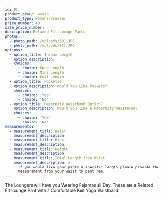 ```yaml
---
id: P1
product_group: woman
product_type: womens-dresses
price_number: 40
sale_price_number:
description: Relaxed Fit Lounge Pants
photos:
  - photo_path: /uploads/391.JPG
  - photo_path: /uploads/333.JPG
options:
  - option_title: Inseam Length
    option_description:
    choices:
      - choice: Knee Length
      - choice: Midi Length
      - choice: Full Length
  - option_title: Pockets?
    option_description: Would You Like Pockets?
    choices:
      - choice: 'Yes'
      - choice: 'No'
  - option_title: Maternity Waistband Option?
    option_description: Would you like a Maternity Waistband?
    choices:
      - choice: 'Yes'
      - choice: 'No'
measurements:
  - measurement_title: Waist
    measurement_description:
  - measurement_title: Hips
    measurement_description:
  - measurement_title: Height
    measurement_description:
  - measurement_title: Total Length from Waist
    measurement_description: >-
      If you would like your pants a specific length please provide the
      measurement from your waist to pant hem.
---
```



The Loungers will have you Wearing Pajamas all Day. These are a Relaxed Fit Lounge Pant with a Comfortable Knit Yoga Waistband.&nbsp;